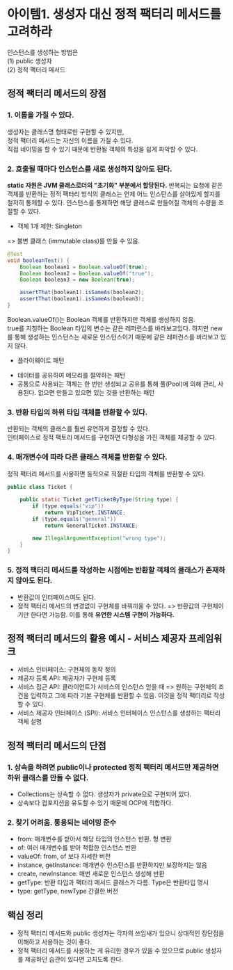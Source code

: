 # 아이템1. 생성자 대신 정적 팩터리 메서드를 고려하라

인스턴스를 생성하는 방법은  
(1) public 생성자   
(2) 정적 팩터리 메서드

## 정적 팩터리 메서드의 장점
### 1. 이름을 가질 수 있다.
생성자는 클래스명 형태로만 구현할 수 있지만,   
정적 팩터리 메서드는 자신의 이름을 가질 수 있다.    
직접 네이밍을 할 수 있기 때문에 반환될 객체의 특성을 쉽게 파악할 수 있다.   

### 2. 호출될 때마다 인스턴스를 새로 생성하지 않아도 된다.
**static 자원은 JVM 클래스로더의 "초기화" 부분에서 할당된다.**
반복되는 요청에 같은 객체를 반환하는 정적 팩터리 방식의 클래스는 언제 어느 인스턴스를 살아있게 할지를 철저히 통제할 수 있다.
인스턴스를 통제하면 해당 클래스로 만들어질 객체의 수량을 조절할 수 있다.
- 객체 1개 제한: Singleton

=> 불변 클래스 (immutable class)를 만들 수 있음.
```java
@Test
void booleanTest() {
    Boolean boolean1 = Boolean.valueOf(true);
    Boolean boolean2 = Boolean.valueOf("true");
    Boolean boolean3 = new Boolean(true);

    assertThat(boolean1).isSameAs(boolean2);
    assertThat(boolean1).isSameAs(boolean3);    
}
```
Boolean.valueOf()는 Boolean 객체를 반환하지만 객체를 생성하지 않음.  
true를 지칭하는 Boolean 타입의 변수는 같은 레퍼런스를 바라보고있다. 하지만 new 를 통해 생성하는 인스턴스는 새로운 인스턴스이기 때문에 같은 레퍼런스를 바라보고 있지 않다.

* 플라이웨이트 패턴
- 데이터를 공유하여 메모리를 절약하는 패턴
- 공통으로 사용되는 객체는 한 번만 생성되고 공유를 통해 풀(Pool)에 의해 관리, 사용된다. 없으면 만들고 있으면 있는 것을 반환하는 패턴

### 3. 반환 타입의 하위 타입 객체를 반환할 수 있다.
반환되는 객체의 클래스를 훨씬 유연하게 결정할 수 있다.  
인터페이스로 정적 팩토리 메서드를 구현하면 다형성을 가진 객체를 제공할 수 있다.     

### 4. 매개변수에 따라 다른 클래스 객체를 반환할 수 있다.
정적 팩터리 메서드를 사용하면 동적으로 적절한 타입의 객체를 반환할 수 있다.     


```java
public class Ticket {
    
    public static Ticket getTicketByType(String type) {
        if (type.equals("vip"))
            return VipTicket.INSTANCE;
        if (type.equals("general"))
            return GeneralTicket.INSTANCE;

        new IllegalArgumentException("wrong type");
    }
}
```

### 5. 정적 팩터리 메서드를 작성하는 시점에는 반환할 객체의 클래스가 존재하지 않아도 된다.
- 반환값이 인터페이스여도 된다.
- 정적 팩터리 메서드의 변경없이 구현체를 바꿔끼울 수 있다. => 반환값의 구현체이기만 한다면 가능함. 이를 통해 **유연한 시스템 구현이 가능하다.**

## 정적 팩터리 메서드의 활용 예시 - 서비스 제공자 프레임워크
- 서비스 인터페이스: 구현체의 동작 정의
- 제공자 등록 API: 제공자가 구현체 등록
- 서비스 접근 API: 클라이언트가 서비스의 인스턴스 얻을 때 => 원하는 구현체의 조건을 입력하고 그에 따라 기본 구현체를 반환할 수 있음. 이것을 정적 팩터리로 작성할 수 있다.
- 서비스 제공자 인터페이스 (SPI): 서비스 인터페이스 인스턴스를 생성하는 팩터리 객체 설명

## 정적 팩터리 메서드의 단점
### 1. 상속을 하려면 public이나 protected 정적 팩터리 메서드만 제공하면 하위 클래스를 만들 수 없다.
- Collections는 상속할 수 없다. 생성자가 private으로 구현되어 있다.
- 상속보다 컴포지션을 유도할 수 있기 때문에 OCP에 적합하다.

### 2. 찾기 어려움. 통용되는 네이밍 준수
- from: 매개변수를 받아서 해당 타입의 인스턴스 반환. 형 변환
- of: 여러 매개변수를 받아 적합한 인스턴스 반환
- valueOf: from, of 보다 자세한 버전
- instance, getInstance: 매개변수 인스턴스를 반환하지만 보장하지는 않음
- create, newInstance: 매번 새로운 인스턴스 생성해 반환
- getType: 반환 타입과 팩터리 메서드 클래스가 다름. Type은 반환타입 명시
- type: getType, newType 간결한 버전

## 핵심 정리
- 정적 팩터리 메서드와 public 생성자는 각자의 쓰임새가 있으니 상대적인 장단점을 이해하고 사용하는 것이 좋다.
- 정적 팩터리 메서드를 사용하는 게 유리한 경우가 있을 수 있으므로 public 생성자를 제공하던 습관이 있다면 고치도록 한다. 
